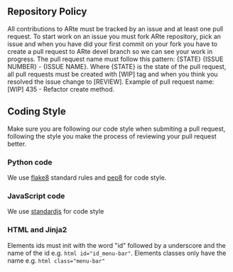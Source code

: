 ## Repository Policy
All contributions to ARte must be tracked by an issue and at least one pull request. To start work on an issue you must fork ARte repository, pick an issue and when you have did your first commit on your fork you have to create a pull request to ARte devel branch so we can see your work in progress. The pull request name must follow this pattern: {STATE} {ISSUE NUMBER} - {ISSUE NAME}. Where {STATE} is the state of the pull request, all pull requests must be created with [WIP] tag and when you think you resolved the issue change to [REVIEW]. Example of pull request name: [WIP] 435 - Refactor create method.

## Coding Style
Make sure you are following our code style when submiting a pull request, following the style you make the process of reviewing your pull request better.

### Python code
We use [flake8](http://flake8.pycqa.org/en/latest/) standard rules and [pep8](https://www.python.org/dev/peps/pep-0008/?) for code style.

### JavaScript code
We use [standardjs](https://standardjs.com/) for code style

### HTML and Jinja2
Elements ids must init with the word "id" followed by a underscore and the name of the id e.g. ```html id="id_menu-bar"```. Elements classes only have the name e.g. ```html class="menu-bar"```

